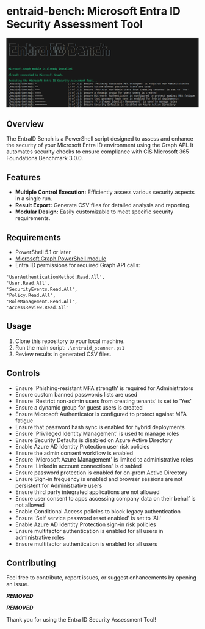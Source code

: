 # entraid-bench: Microsoft Entra ID Security Assessment Tool

![screenshot.png](screenshot.png)


## Overview

The EntraID Bench is a PowerShell script designed to assess and enhance the security of your Microsoft Entra ID environment using the Graph API. It automates security checks to ensure compliance with CIS Microsoft 365 Foundations Benchmark 3.0.0.

## Features

- **Multiple Control Execution:** Efficiently assess various security aspects in a single run.
- **Result Export:** Generate CSV files for detailed analysis and reporting.
- **Modular Design:** Easily customizable to meet specific security requirements.


## Requirements

- PowerShell 5.1 or later
- [Microsoft Graph PowerShell module](https://learn.microsoft.com/en-us/powershell/microsoftgraph/installation?view=graph-powershell-1.0) 
- Entra ID permissions for required Graph API calls:

```
'UserAuthenticationMethod.Read.All',
'User.Read.All',
'SecurityEvents.Read.All',
'Policy.Read.All',
'RoleManagement.Read.All',
'AccessReview.Read.All'
```

## Usage

1. Clone this repository to your local machine.
2. Run the main script: `.\entraid_scanner.ps1`
3. Review results in generated CSV files.

## Controls

- Ensure 'Phishing-resistant MFA strength' is required for Administrators
- Ensure custom banned passwords lists are used
- Ensure 'Restrict non-admin users from creating tenants' is set to 'Yes'
- Ensure a dynamic group for guest users is created
- Ensure Microsoft Authenticator is configured to protect against MFA fatigue
- Ensure that password hash sync is enabled for hybrid deployments
- Ensure 'Privileged Identity Management' is used to manage roles
- Ensure Security Defaults is disabled on Azure Active Directory
- Enable Azure AD Identity Protection user risk policies
- Ensure the admin consent workflow is enabled
- Ensure 'Microsoft Azure Management' is limited to administrative roles
- Ensure 'LinkedIn account connections' is disabled
- Ensure password protection is enabled for on-prem Active Directory
- Ensure Sign-in frequency is enabled and browser sessions are not persistent for Administrative users
- Ensure third party integrated applications are not allowed
- Ensure user consent to apps accessing company data on their behalf is not allowed
- Enable Conditional Access policies to block legacy authentication
- Ensure 'Self service password reset enabled' is set to 'All'
- Enable Azure AD Identity Protection sign-in risk policies
- Ensure multifactor authentication is enabled for all users in administrative roles
- Ensure multifactor authentication is enabled for all users

## Contributing

Feel free to contribute, report issues, or suggest enhancements by opening an issue.

***REMOVED***

***REMOVED***

Thank you for using the Entra ID Security Assessment Tool!

